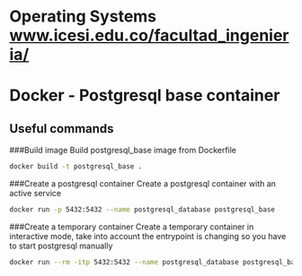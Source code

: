 # Operating Systems www.icesi.edu.co/facultad_ingenieria/

# Docker - Postgresql base container

## Useful commands

###Build image
Build postgresql_base image from Dockerfile

```sh
docker build -t postgresql_base .
```

###Create a postgresql container
Create a postgresql container with an active service

```sh
docker run -p 5432:5432 --name postgresql_database postgresql_base 
```

###Create a temporary container
Create a temporary container in interactive mode, take into account the entrypoint is changing so you have to start postgresql manually

```sh
docker run --rm -itp 5432:5432 --name postgresql_database postgresql_base /bin/bash
```